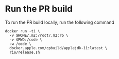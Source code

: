 # Run the PR build

To run the PR build locally, run the following command

```
docker run -ti \
  -v $HOME/.m2:/root/.m2:ro \
  -v $PWD:/code \
  -w /code \
  docker.apple.com/cpbuild/applejdk-11:latest \
  rio/release.sh
```